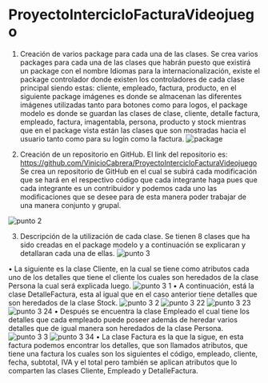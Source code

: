 # ProyectoIntercicloFacturaVideojuego
1.	Creación de varios package para cada una de las clases.
Se crea varios packages para cada una de las clases que habrán puesto que existirá un package con el nombre Idiomas para la internacionalización, existe el package controlador donde existen los controladores de cada clase principal siendo estas: cliente, empleado, factura, producto, en el siguiente package imágenes es donde se almacenan las diferentes imágenes utilizadas tanto para botones como para logos, el package modelo es donde se guardan las clases de clase, cliente, detalle factura, empleado, factura, imagentabla, persona, producto y stock mientras que en el package vista están las clases que son mostradas hacia el usuario tanto como para su login como la factura.
![package](https://user-images.githubusercontent.com/49033427/58682638-06152600-8337-11e9-87f4-36e5d27d932f.jpg)

2.	Creación de un repositorio en GitHub.
El link del repositorio es: https://github.com/VinicioCabrera/ProyectoIntercicloFacturaVideojuego
Se crea un repositorio de GitHub en el cual se subirá cada modificación que se hará en el respectivo código que cada integrante haga pues que cada integrante es un contribuidor y podemos cada uno las modificaciones que se desee para de esta manera poder trabajar de una manera conjunto y grupal.

![punto 2](https://user-images.githubusercontent.com/49033427/58682645-10cfbb00-8337-11e9-8293-14315f09d0df.jpg)

3.	Descripción de la utilización de cada clase.
Se tienen 8 clases que ha sido creadas en el package modelo y a continuación se explicaran y detallaran cada una de ellas. 
![punto 3](https://user-images.githubusercontent.com/49033427/58682716-48d6fe00-8337-11e9-8c88-fab7cf3ef74f.jpg)

•	La siguiente es la clase Cliente, en la cual se tiene como atributos cada uno de los detalles que tiene el cliente los cuales son heredados de la clase Persona la cual será explicada luego. 
![punto 3 1](https://user-images.githubusercontent.com/49033427/58682752-64da9f80-8337-11e9-8f71-15631eb24531.jpg)
•	A continuación, está la clase DetalleFactura, esta al igual que en el caso anterior tiene detalles que son heredados de la clase Stock. 
![punto 3 2](https://user-images.githubusercontent.com/49033427/58682788-889de580-8337-11e9-8f33-5388b0a31e54.jpg)
![punto 3 22](https://user-images.githubusercontent.com/49033427/58682830-b420d000-8337-11e9-9601-1f3d9302811d.jpg)
![punto 3 23](https://user-images.githubusercontent.com/49033427/58682876-d7e41600-8337-11e9-8c66-0d4157fdd128.jpg)
![punto 3 24](https://user-images.githubusercontent.com/49033427/58682875-d7e41600-8337-11e9-8622-f53ab42a1cf9.jpg)
•	Después se encuentra la clase Empleado el cual tiene los detalles que cada empleado puede poseer además de heredar varios detalles que de igual manera son heredados de la clase Persona.
![punto 3 3](https://user-images.githubusercontent.com/49033427/58682930-17aafd80-8338-11e9-845c-85fb44a0e23e.jpg)
![punto 3 34](https://user-images.githubusercontent.com/49033427/58682931-1974c100-8338-11e9-8492-b42d41176e50.jpg)
•	La clase Factura es la que la sigue, en esta factura podemos encontrar los detalles, que son llamados atributos, que tiene una factura los cuales son los siguientes el código, empleado, cliente, fecha, subtotal, IVA y el total pero también se aplican atributos que lo comparten las clases Cliente, Empleado y DetalleFactura.

